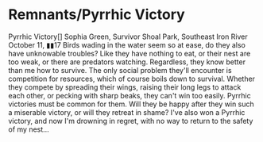 # Remnants/Pyrrhic Victory

Pyrrhic Victory[]
Sophia Green, Survivor
Shoal Park, Southeast Iron River
October 11, ▮▮17
Birds wading in the water seem so at ease, do they also have unknowable troubles? Like they have nothing to eat, or their nest are too weak, or there are predators watching.
Regardless, they know better than me how to survive.
The only social problem they'll encounter is competition for resources, which of course boils down to survival. Whether they compete by spreading their wings, raising their long legs to attack each other, or pecking with sharp beaks, they can't win too easily. Pyrrhic victories must be common for them.
Will they be happy after they win such a miserable victory, or will they retreat in shame? I've also won a Pyrrhic victory, and now I'm drowning in regret, with no way to return to the safety of my nest...
